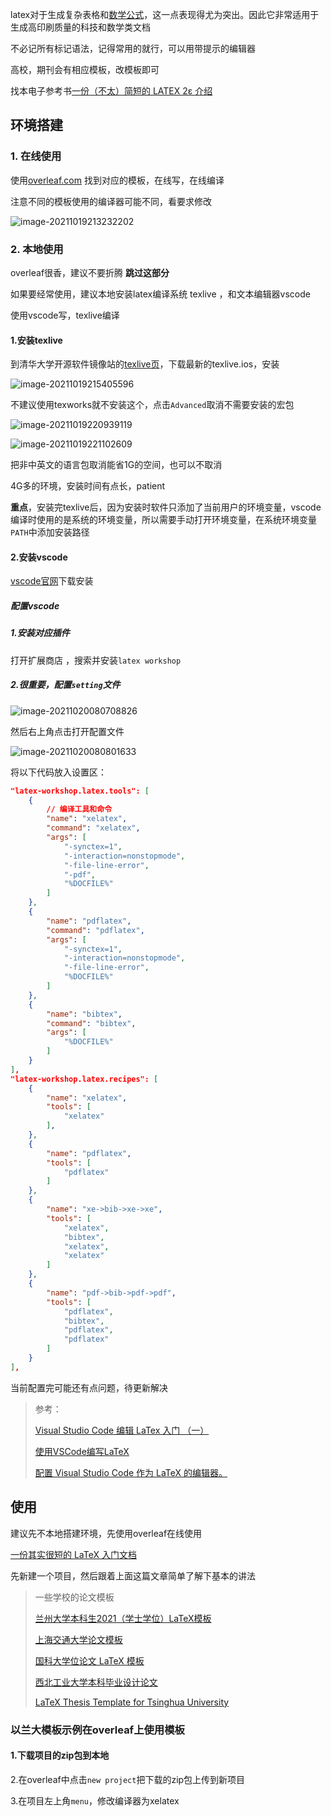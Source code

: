 latex对于生成复杂表格和[数学公式](https://baike.baidu.com/item/%E6%95%B0%E5%AD%A6%E5%85%AC%E5%BC%8F/10349953)，这一点表现得尤为突出。因此它非常适用于生成高印刷质量的科技和数学类文档

不必记所有标记语法，记得常用的就行，可以用带提示的编辑器

高校，期刊会有相应模板，改模板即可

找本电子参考书[一份（不太）简短的 LATEX 2ε 介绍](./PDF/lshort-zh-cn.pdf)

## 环境搭建

### 1. 在线使用

使用[overleaf.com](https://overleaf.com) 找到对应的模板，在线写，在线编译

注意不同的模板使用的编译器可能不同，看要求修改

![image-20211019213232202](images/Latex/image-20211019213232202.png)

### 2. 本地使用

overleaf很香，建议不要折腾 **跳过这部分**

如果要经常使用，建议本地安装latex编译系统 texlive ，和文本编辑器vscode 

使用vscode写，texlive编译

#### 1.安装texlive

到清华大学开源软件镜像站的[texlive页](https://mirrors.tuna.tsinghua.edu.cn/CTAN/systems/texlive/Images/)，下载最新的texlive.ios，安装 

![image-20211019215405596](images/Latex/image-20211019215405596.png)

不建议使用texworks就不安装这个，点击`Advanced`取消不需要安装的宏包

![image-20211019220939119](images/Latex/image-20211019220939119.png)

![image-20211019221102609](images/Latex/image-20211019221102609.png)

把非中英文的语言包取消能省1G的空间，也可以不取消

4G多的环境，安装时间有点长，patient

**重点**，安装完texlive后，因为安装时软件只添加了当前用户的环境变量，vscode编译时使用的是系统的环境变量，所以需要手动打开环境变量，在系统环境变量`PATH`中添加安装路径

#### 2.安装vscode

[vscode官网](https://code.visualstudio.com/)下载安装 

##### 配置vscode

##### 1.安装对应插件

打开扩展商店 ，搜索并安装`latex workshop`

##### 2.很重要，配置`setting`文件

![image-20211020080708826](images/Latex/image-20211020080708826.png)

然后右上角点击打开配置文件

![image-20211020080801633](images/Latex/image-20211020080801633.png)

将以下代码放入设置区：

```json
"latex-workshop.latex.tools": [
    {
        // 编译工具和命令
        "name": "xelatex",
        "command": "xelatex",
        "args": [
            "-synctex=1",
            "-interaction=nonstopmode",
            "-file-line-error",
            "-pdf",
            "%DOCFILE%"
        ]
    },
    {
        "name": "pdflatex",
        "command": "pdflatex",
        "args": [
            "-synctex=1",
            "-interaction=nonstopmode",
            "-file-line-error",
            "%DOCFILE%"
        ]
    },
    {
        "name": "bibtex",
        "command": "bibtex",
        "args": [
            "%DOCFILE%"
        ]
    }
],
"latex-workshop.latex.recipes": [
    {
        "name": "xelatex",
        "tools": [
            "xelatex"
        ],
    },
    {
        "name": "pdflatex",
        "tools": [
            "pdflatex"
        ]
    },
    {
        "name": "xe->bib->xe->xe",
        "tools": [
            "xelatex",
            "bibtex",
            "xelatex",
            "xelatex"
        ]
    },
    {
        "name": "pdf->bib->pdf->pdf",
        "tools": [
            "pdflatex",
            "bibtex",
            "pdflatex",
            "pdflatex"
        ]
    }
],
```

当前配置完可能还有点问题，待更新解决

>参考：
>
>[Visual Studio Code 编辑 LaTex 入门 （一）](https://www.jianshu.com/p/538856b3e5c0)
>
>[使用VSCode编写LaTeX](https://zhuanlan.zhihu.com/p/38178015)
>
>[配置 Visual Studio Code 作为 LaTeX 的编辑器。](https://github.com/EthanDeng/vscode-latex)

## 使用

建议先不本地搭建环境，先使用overleaf在线使用

[一份其实很短的 LaTeX 入门文档](https://liam.page/2014/09/08/latex-introduction/)

先新建一个项目，然后跟着上面这篇文章简单了解下基本的讲法

>一些学校的论文模板
>
>[兰州大学本科生2021（学士学位）LaTeX模板](https://github.com/yuhlzu/LZUThesis2020)
>
>[上海交通大学论文模板](https://github.com/sjtug/SJTUThesis)
>
>[国科大学位论文 LaTeX 模板](https://github.com/mohuangrui/ucasthesis)
>
>[西北工业大学本科毕业设计论文](https://github.com/polossk/LaTeX-Template-For-NPU-Thesis)
>
>[LaTeX Thesis Template for Tsinghua University](https://github.com/tuna/thuthesis)

### 以兰大模板示例在overleaf上使用模板

#### 1.下载项目的zip包到本地

2.在overleaf中点击`new project`把下载的zip包上传到新项目

3.在项目左上角`menu`，修改编译器为xelatex

